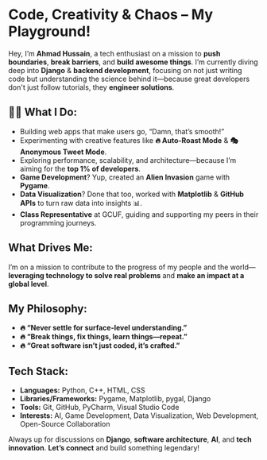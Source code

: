# Code, Creativity & Chaos – My Playground!

Hey, I’m **Ahmad Hussain**, a tech enthusiast on a mission to **push boundaries**, **break barriers**, and **build awesome things**. I’m currently diving deep into **Django** & **backend development**, focusing on not just writing code but understanding the science behind it—because great developers don't just follow tutorials, they **engineer solutions**.

## 👨‍💻 What I Do:
- Building web apps that make users go, “Damn, that’s smooth!”
- Experimenting with creative features like **🔥 Auto-Roast Mode** & **🎭 Anonymous Tweet Mode**.
- Exploring performance, scalability, and architecture—because I’m aiming for the **top 1% of developers**.
- **Game Development**? Yup, created an **Alien Invasion** game with **Pygame**.
- **Data Visualization**? Done that too, worked with **Matplotlib** & **GitHub APIs** to turn raw data into insights 📊.
- **Class Representative** at GCUF, guiding and supporting my peers in their programming journeys.

## What Drives Me:
I’m on a mission to contribute to the progress of my people and the world—**leveraging technology to solve real problems** and **make an impact at a global level**.

## My Philosophy:
- **🔥 “Never settle for surface-level understanding.”**
- **🔥 “Break things, fix things, learn things—repeat.”**
- **🔥 “Great software isn’t just coded, it’s crafted.”**

## Tech Stack:
- **Languages:** Python, C++, HTML, CSS
- **Libraries/Frameworks:** Pygame, Matplotlib, pygal, Django
- **Tools:** Git, GitHub, PyCharm, Visual Studio Code
- **Interests:** AI, Game Development, Data Visualization, Web Development, Open-Source Collaboration

Always up for discussions on **Django**, **software architecture**, **AI**, and **tech innovation**. **Let’s connect** and build something legendary!

